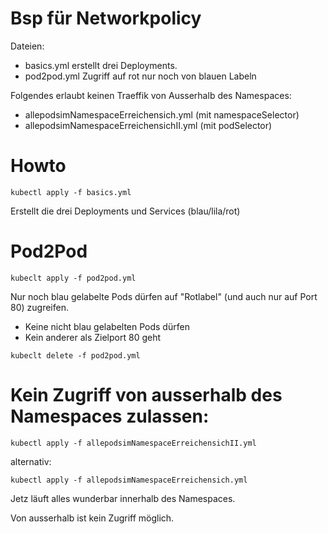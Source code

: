 # Bsp für Networkpolicy

Dateien:


* basics.yml erstellt drei Deployments.
* pod2pod.yml Zugriff auf rot nur noch von blauen Labeln

Folgendes erlaubt keinen Traeffik von Ausserhalb des Namespaces:

* allepodsimNamespaceErreichensich.yml  (mit namespaceSelector)
* allepodsimNamespaceErreichensichII.yml (mit podSelector)

# Howto

~~~
kubectl apply -f basics.yml
~~~

Erstellt die drei Deployments und Services (blau/lila/rot)

# Pod2Pod
~~~
kubeclt apply -f pod2pod.yml
~~~

Nur noch blau gelabelte Pods dürfen auf "Rotlabel" (und auch nur auf Port 80) zugreifen.

* Keine nicht blau gelabelten Pods dürfen
* Kein anderer als Zielport 80 geht

~~~
kubeclt delete -f pod2pod.yml
~~~


# Kein Zugriff von ausserhalb des Namespaces zulassen:

~~~
kubectl apply -f allepodsimNamespaceErreichensichII.yml 
~~~

alternativ:

~~~
kubectl apply -f allepodsimNamespaceErreichensich.yml 
~~~

Jetz läuft alles wunderbar innerhalb des Namespaces. 

Von ausserhalb ist kein Zugriff möglich.


